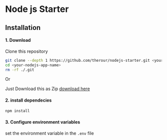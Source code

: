 # Node js Starter

## Installation

#### 1. Download
Clone this repository
```bash
git clone --depth 1 https://github.com/therour/nodejs-starter.git <your-nodejs-app-name>
cd <your-nodejs-app-name>
rm -rf ./.git
```

Or

Just Download this as Zip [download here](https://github.com/therour/nodejs-starter/archive/master.zip)

#### 2. install dependecies
```bash
npm install
```

#### 3. Configure environment variables
set the environment variable in the `.env` file
